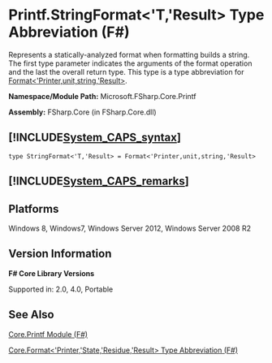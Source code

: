 # Printf.StringFormat<'T,'Result> Type Abbreviation (F#)

Represents a statically-analyzed format when formatting builds a string. The first type parameter indicates the arguments of the format operation and the last the overall return type. This type is a type abbreviation for [Format&lt;'Printer,unit,string,'Result&gt;](http://msdn.microsoft.com/en-us/library/470f484f-a026-40af-8f8c-1e3aaf013bdc).

**Namespace/Module Path:** Microsoft.FSharp.Core.Printf

**Assembly:** FSharp.Core (in FSharp.Core.dll)


## [!INCLUDE[System_CAPS_syntax](//System/Token/System_CAPS_syntax_md.md)]

```
type StringFormat<'T,'Result> = Format<'Printer,unit,string,'Result>
```

## [!INCLUDE[System_CAPS_remarks](//System/Token/System_CAPS_remarks_md.md)]

## Platforms
Windows 8, Windows7, Windows Server 2012, Windows Server 2008 R2


## Version Information
**F# Core Library Versions**

Supported in: 2.0, 4.0, Portable




## See Also
[Core.Printf Module &#40;F&#35;&#41;](Core.Printf+Module+28%F%2329%.md)

[Core.Format&#60;'Printer,'State,'Residue,'Result&#62; Type Abbreviation &#40;F&#35;&#41;](Core.Format%3C%27Printer%2C%27State%2C%27Residue%2C%27Result%3E+Type+Abbreviation+28%F%2329%.md)

